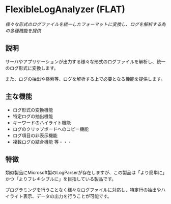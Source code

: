# FlexibleLogAnalyzer (FLAT)

*様々な形式のログファイルを統一したフォーマットに変換し、ログを解析する為の各種機能を提供*

## 説明
サーバやアプリケーションが出力する様々な形式のログファイルを解析し、統一のログ形式に変換します。

また、ログの抽出や検索等、ログを解析する上で必要となる機能を提供します。

## 主な機能
* ログ形式の変換機能
* 特定ログの抽出機能
* キーワードのハイライト機能
* ログのクリップボードへのコピー機能
* ログ項目の非表示機能
* 複数ログの結合機能
等・・・

## 特徴
類似製品にMicrosoft製のLogParserが存在しますが、この製品は「より簡単に」かつ「よりフレキシブルに」を目指している製品です。

プログラミングを行うことなく様々なログファイルに対応し、特定行の抽出やハイライト表示、データの出力を行うことが可能です。
